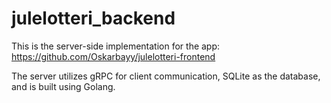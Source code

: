 # julelotteri_backend

This is the server-side implementation for the app: https://github.com/Oskarbayy/julelotteri-frontend

The server utilizes gRPC for client communication, SQLite as the database, and is built using Golang.
